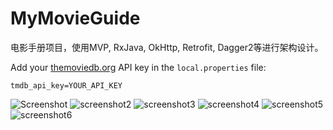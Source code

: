 # MyMovieGuide
电影手册项目，使用MVP, RxJava, OkHttp, Retrofit, Dagger2等进行架构设计。

Add your [themoviedb.org](https://www.themoviedb.org/) API key in the `local.properties` file:
```
tmdb_api_key=YOUR_API_KEY
```

![Screenshot](http://i.imgur.com/72PypXCm.png) 
![screenshot2](http://imgur.com/I96Eka6m.png)
![screenshot3](http://imgur.com/4qHZcejm.png)
![screenshot4](http://imgur.com/m7J8HzUm.png)
![screenshot5](http://imgur.com/PwtjZHKm.png)
![screenshot6](http://imgur.com/kNHjCXSm.png)
